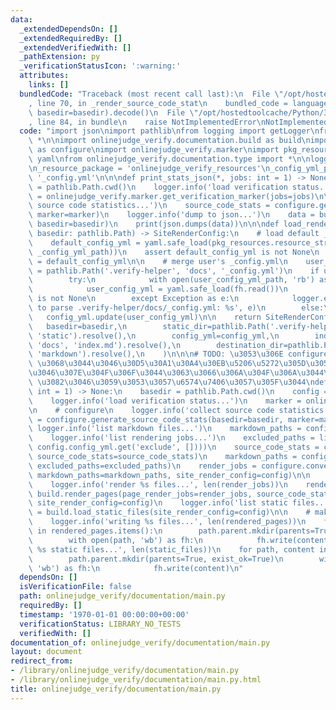 ```yaml
---
data:
  _extendedDependsOn: []
  _extendedRequiredBy: []
  _extendedVerifiedWith: []
  _pathExtension: py
  _verificationStatusIcon: ':warning:'
  attributes:
    links: []
  bundledCode: "Traceback (most recent call last):\n  File \"/opt/hostedtoolcache/Python/3.8.5/x64/lib/python3.8/site-packages/onlinejudge_verify/documentation/build.py\"\
    , line 70, in _render_source_code_stat\n    bundled_code = language.bundle(stat.path,\
    \ basedir=basedir).decode()\n  File \"/opt/hostedtoolcache/Python/3.8.5/x64/lib/python3.8/site-packages/onlinejudge_verify/languages/python.py\"\
    , line 84, in bundle\n    raise NotImplementedError\nNotImplementedError\n"
  code: "import json\nimport pathlib\nfrom logging import getLogger\nfrom typing import\
    \ *\n\nimport onlinejudge_verify.documentation.build as build\nimport onlinejudge_verify.documentation.configure\
    \ as configure\nimport onlinejudge_verify.marker\nimport pkg_resources\nimport\
    \ yaml\nfrom onlinejudge_verify.documentation.type import *\n\nlogger = getLogger(__name__)\n\
    \n_resource_package = 'onlinejudge_verify_resources'\n_config_yml_path: str =\
    \ '_config.yml'\n\n\ndef print_stats_json(*, jobs: int = 1) -> None:\n    basedir\
    \ = pathlib.Path.cwd()\n    logger.info('load verification status...')\n    marker\
    \ = onlinejudge_verify.marker.get_verification_marker(jobs=jobs)\n\n    logger.info('collect\
    \ source code statistics...')\n    source_code_stats = configure.generate_source_code_stats(basedir=basedir,\
    \ marker=marker)\n    logger.info('dump to json...')\n    data = build.render_source_code_stats(source_code_stats=source_code_stats,\
    \ basedir=basedir)\n    print(json.dumps(data))\n\n\ndef load_render_config(*,\
    \ basedir: pathlib.Path) -> SiteRenderConfig:\n    # load default _config.yml\n\
    \    default_config_yml = yaml.safe_load(pkg_resources.resource_string(_resource_package,\
    \ _config_yml_path))\n    assert default_config_yml is not None\n    config_yml\
    \ = default_config_yml\n\n    # merge user's _config.yml\n    user_config_yml_path\
    \ = pathlib.Path('.verify-helper', 'docs', '_config.yml')\n    if user_config_yml_path.exists():\n\
    \        try:\n            with open(user_config_yml_path, 'rb') as fh:\n    \
    \            user_config_yml = yaml.safe_load(fh.read())\n            assert user_config_yml\
    \ is not None\n        except Exception as e:\n            logger.exception('failed\
    \ to parse .verify-helper/docs/_config.yml: %s', e)\n        else:\n         \
    \   config_yml.update(user_config_yml)\n\n    return SiteRenderConfig(\n     \
    \   basedir=basedir,\n        static_dir=pathlib.Path('.verify-helper', 'docs',\
    \ 'static').resolve(),\n        config_yml=config_yml,\n        index_md=pathlib.Path('.verify-helper',\
    \ 'docs', 'index.md').resolve(),\n        destination_dir=pathlib.Path('.verify-helper',\
    \ 'markdown').resolve(),\n    )\n\n\n# TODO: \u3053\u306E configure.py + build.py\
    \ \u3068\u3044\u3046\u30D5\u30A1\u30A4\u30EB\u5206\u5272\u305D\u3053\u307E\u3067\
    \u3046\u307E\u304F\u306F\u3044\u3063\u3066\u306A\u304F\u306A\u3044\u304B\uFF1F\
    \ \u3082\u3046\u3059\u3053\u3057\u6574\u7406\u3057\u305F\u3044\ndef main(*, jobs:\
    \ int = 1) -> None:\n    basedir = pathlib.Path.cwd()\n    config = load_render_config(basedir=basedir)\n\
    \    logger.info('load verification status...')\n    marker = onlinejudge_verify.marker.get_verification_marker(jobs=jobs)\n\
    \n    # configure\n    logger.info('collect source code statistics...')\n    source_code_stats\
    \ = configure.generate_source_code_stats(basedir=basedir, marker=marker)\n   \
    \ logger.info('list markdown files...')\n    markdown_paths = configure.find_markdown_paths(basedir=basedir)\n\
    \    logger.info('list rendering jobs...')\n    excluded_paths = list(map(pathlib.Path,\
    \ config.config_yml.get('exclude', [])))\n    source_code_stats = configure.apply_exclude_list_to_stats(excluded_paths=excluded_paths,\
    \ source_code_stats=source_code_stats)\n    markdown_paths = configure.apply_exclude_list_to_paths(markdown_paths,\
    \ excluded_paths=excluded_paths)\n    render_jobs = configure.convert_to_page_render_jobs(source_code_stats=source_code_stats,\
    \ markdown_paths=markdown_paths, site_render_config=config)\n\n    # make build\n\
    \    logger.info('render %s files...', len(render_jobs))\n    rendered_pages =\
    \ build.render_pages(page_render_jobs=render_jobs, source_code_stats=source_code_stats,\
    \ site_render_config=config)\n    logger.info('list static files...')\n    static_files\
    \ = build.load_static_files(site_render_config=config)\n\n    # make install\n\
    \    logger.info('writing %s files...', len(rendered_pages))\n    for path, content\
    \ in rendered_pages.items():\n        path.parent.mkdir(parents=True, exist_ok=True)\n\
    \        with open(path, 'wb') as fh:\n            fh.write(content)\n    logger.info('writing\
    \ %s static files...', len(static_files))\n    for path, content in static_files.items():\n\
    \        path.parent.mkdir(parents=True, exist_ok=True)\n        with open(path,\
    \ 'wb') as fh:\n            fh.write(content)\n"
  dependsOn: []
  isVerificationFile: false
  path: onlinejudge_verify/documentation/main.py
  requiredBy: []
  timestamp: '1970-01-01 00:00:00+00:00'
  verificationStatus: LIBRARY_NO_TESTS
  verifiedWith: []
documentation_of: onlinejudge_verify/documentation/main.py
layout: document
redirect_from:
- /library/onlinejudge_verify/documentation/main.py
- /library/onlinejudge_verify/documentation/main.py.html
title: onlinejudge_verify/documentation/main.py
---
```

